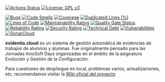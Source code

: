 <p align="center">
  
[![Actions Status](https://github.com/drorganvidez/evidentia/workflows/CI/badge.svg)](https://github.com/drorganvidez/evidentia/actions) 
[![License: GPL v3](https://img.shields.io/badge/License-GPLv3-blue.svg)](https://www.gnu.org/licenses/gpl-3.0)
</p>

<p align="center">

[![Bugs](https://sonarcloud.io/api/project_badges/measure?project=drorganvidez_evidentia&metric=bugs)](https://sonarcloud.io/dashboard?id=drorganvidez_evidentia)
[![Code Smells](https://sonarcloud.io/api/project_badges/measure?project=drorganvidez_evidentia&metric=code_smells)](https://sonarcloud.io/dashboard?id=drorganvidez_evidentia)
[![Coverage](https://sonarcloud.io/api/project_badges/measure?project=drorganvidez_evidentia&metric=coverage)](https://sonarcloud.io/dashboard?id=drorganvidez_evidentia)
[![Duplicated Lines (%)](https://sonarcloud.io/api/project_badges/measure?project=drorganvidez_evidentia&metric=duplicated_lines_density)](https://sonarcloud.io/dashboard?id=drorganvidez_evidentia)
[![Lines of Code](https://sonarcloud.io/api/project_badges/measure?project=drorganvidez_evidentia&metric=ncloc)](https://sonarcloud.io/dashboard?id=drorganvidez_evidentia)
[![Maintainability Rating](https://sonarcloud.io/api/project_badges/measure?project=drorganvidez_evidentia&metric=sqale_rating)](https://sonarcloud.io/dashboard?id=drorganvidez_evidentia)
[![Quality Gate Status](https://sonarcloud.io/api/project_badges/measure?project=drorganvidez_evidentia&metric=alert_status)](https://sonarcloud.io/dashboard?id=drorganvidez_evidentia)
[![Reliability Rating](https://sonarcloud.io/api/project_badges/measure?project=drorganvidez_evidentia&metric=reliability_rating)](https://sonarcloud.io/dashboard?id=drorganvidez_evidentia)
[![Security Rating](https://sonarcloud.io/api/project_badges/measure?project=drorganvidez_evidentia&metric=security_rating)](https://sonarcloud.io/dashboard?id=drorganvidez_evidentia)
[![Technical Debt](https://sonarcloud.io/api/project_badges/measure?project=drorganvidez_evidentia&metric=sqale_index)](https://sonarcloud.io/dashboard?id=drorganvidez_evidentia)
[![Vulnerabilities](https://sonarcloud.io/api/project_badges/measure?project=drorganvidez_evidentia&metric=vulnerabilities)](https://sonarcloud.io/dashboard?id=drorganvidez_evidentia)
</br>
[![SonarCloud](https://sonarcloud.io/images/project_badges/sonarcloud-white.svg)](https://sonarcloud.io/dashboard?id=drorganvidez_evidentia)
</p>

**evidentia.cloud** es un sistema de gestión automática de evidencias de trabajos de alumnos y alumnas. Fue originalmente pensado para las Jornadas InnoSoft Days organizadas en el ámbito de la asignatura Evolución y Gestión de la Configuración.

Para cuestiones de despliegue en local, problemas varios, actualizaciones, etc, recomendamos visitar la [Wiki oficial del proyecto](https://github.com/drorganvidez/evidentia/wiki)

